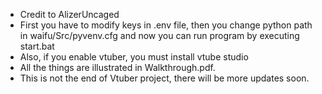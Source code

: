 + Credit to AlizerUncaged
+ First you have to modify keys in .env file, then you change python path in waifu/Src/pyvenv.cfg and now you can run program by executing start.bat
+ Also, if you enable vtuber, you must install vtube studio
+ All the things are illustrated in Walkthrough.pdf.
+ This is not the end of Vtuber project, there will be more updates soon.
